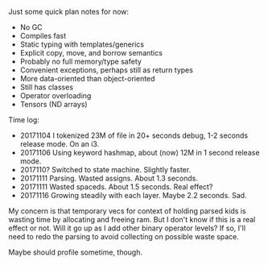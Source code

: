 Just some quick plan notes for now:

- No GC
- Compiles fast
- Static typing with templates/generics
- Explicit copy, move, and borrow semantics
- Probably no full memory/type safety
- Convenient exceptions, perhaps still as return types
- More data-oriented than object-oriented
- Still has classes
- Operator overloading
- Tensors (ND arrays)

Time log:
- 20171104 I tokenized 23M of file in 20+ seconds debug, 1-2 seconds release
  mode.
  On an i3.
- 20171106 Using keyword hashmap, about (now) 12M in 1 second release mode.
- 2017110? Switched to state machine. Slightly faster.
- 20171111 Parsing. Wasted assigns. About 1.3 seconds.
- 20171111 Wasted spaceds. About 1.5 seconds. Real effect?
- 20171116 Growing steadily with each layer. Maybe 2.2 seconds. Sad.

My concern is that temporary vecs for context of holding parsed kids is wasting
time by allocating and freeing ram.
But I don't know if this is a real effect or not.
Will it go up as I add other binary operator levels?
If so, I'll need to redo the parsing to avoid collecting on possible waste
space.

Maybe should profile sometime, though.

